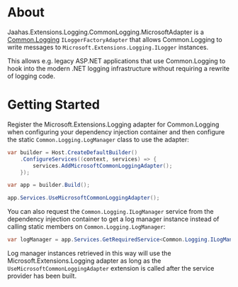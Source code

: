 ﻿# About

Jaahas.Extensions.Logging.CommonLogging.MicrosoftAdapter is a [Common.Logging](https://github.com/net-commons/common-logging) `ILoggerFactoryAdapter` that allows Common.Logging to write messages to `Microsoft.Extensions.Logging.ILogger` instances.

This allows e.g. legacy ASP.NET applications that use Common.Logging to hook into the modern .NET logging infrastructure without requiring a rewrite of logging code.


# Getting Started

Register the Microsoft.Extensions.Logging adapter for Common.Logging when configuring your dependency injection container and then configure the static `Common.Logging.LogManager` class to use the adapter:

```csharp
var builder = Host.CreateDefaultBuilder()
    .ConfigureServices((context, services) => {
        services.AddMicrosoftCommonLoggingAdapter();
    });

var app = builder.Build();

app.Services.UseMicrosoftCommonLoggingAdapter();
```

You can also request the `Common.Logging.ILogManager` service from the dependency injection container to get a log manager instance instead of calling static members on `Common.Logging.LogManager`:

```csharp
var logManager = app.Services.GetRequiredService<Common.Logging.ILogManager>();
```

Log manager instances retrieved in this way will use the Microsoft.Extensions.Logging adapter as long as the `UseMicrosoftCommonLoggingAdapter` extension is called after the service provider has been built.
